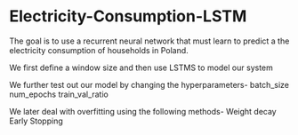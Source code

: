 # Electricity-Consumption-LSTM

The goal is to use a recurrent neural network that must learn to predict a the electricity consumption of households in Poland. 

We first define a window size and then use LSTMS to model our system

We further test out our model by changing the hyperparameters-
batch_size
num_epochs
train_val_ratio

We later deal with overfitting using the following methods-
Weight decay
Early Stopping
